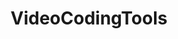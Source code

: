 ---
title: "VideoCodingTools"
img: "cubo.webp"
image_alt: "VideoCodingTools Image"
link: "./videocodingtools/content"
description: |
  VideoCodingTools is a Matlab Toolbox for motion estimation/compensation and video compression. Optical flow computation is done with perceptually meaningful hierarchical block matching, and residual quantization is done according to non-linear Human Visual System models.
references:
  - "Importance of quantiser design compared to optimal multigrid motion estimation in video coding. Malo, J., Ferri, F.J., Gutierrez, J., and Epifanio, I. Electronics Letters, 36(9):807-809, 2000."
  - "Video quality measures based on the standard spatial observer. Watson, A.B., and Malo, J. ICIP, 2002."
---